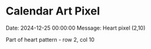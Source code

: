 # Calendar Art Pixel

Date: 2024-12-25 00:00:00
Message: Heart pixel (2,10)

Part of heart pattern - row 2, col 10
